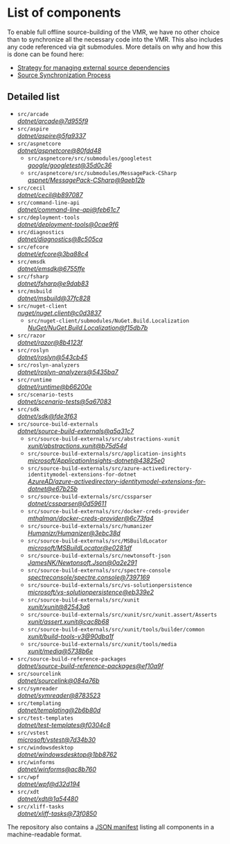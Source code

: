 ﻿# List of components

To enable full offline source-building of the VMR, we have no other choice than to synchronize all the necessary code into the VMR. This also includes any code referenced via git submodules. More details on why and how this is done can be found here:
- [Strategy for managing external source dependencies](src/arcade/Documentation/UnifiedBuild/VMR-Strategy-For-External-Source.md)
- [Source Synchronization Process](src/arcade/Documentation/UnifiedBuild/VMR-Design-And-Operation.md#source-synchronization-process)

## Detailed list

<!-- component list beginning -->
- `src/arcade`  
*[dotnet/arcade@7d955f9](https://github.com/dotnet/arcade/tree/7d955f9f470465e144c76d47fd2596a0e4c02a21)*
- `src/aspire`  
*[dotnet/aspire@5fa9337](https://github.com/dotnet/aspire/tree/5fa9337a84a52e9bd185d04d156eccbdcf592f74)*
- `src/aspnetcore`  
*[dotnet/aspnetcore@80fdd48](https://github.com/dotnet/aspnetcore/tree/80fdd48f638c15b13f56c187b09fe89082c46663)*
    - `src/aspnetcore/src/submodules/googletest`  
    *[google/googletest@35d0c36](https://github.com/google/googletest/tree/35d0c365609296fa4730d62057c487e3cfa030ff)*
    - `src/aspnetcore/src/submodules/MessagePack-CSharp`  
    *[aspnet/MessagePack-CSharp@9aeb12b](https://github.com/aspnet/MessagePack-CSharp/tree/9aeb12b9bdb024512ffe2e4bddfa2785dca6e39e)*
- `src/cecil`  
*[dotnet/cecil@b897087](https://github.com/dotnet/cecil/tree/b897087e8b76481a9213ae422f5dc16f64a124b5)*
- `src/command-line-api`  
*[dotnet/command-line-api@feb61c7](https://github.com/dotnet/command-line-api/tree/feb61c7f328a2401d74f4317b39d02126cfdfe24)*
- `src/deployment-tools`  
*[dotnet/deployment-tools@0cae9f6](https://github.com/dotnet/deployment-tools/tree/0cae9f631980a7f09a852f80549274d7b819da70)*
- `src/diagnostics`  
*[dotnet/diagnostics@8c505ca](https://github.com/dotnet/diagnostics/tree/8c505ca6921b5f7e9b8acc234cc8f15035537ee4)*
- `src/efcore`  
*[dotnet/efcore@3ba88c4](https://github.com/dotnet/efcore/tree/3ba88c418276c5ba8264a29be42e0d5a39e92c94)*
- `src/emsdk`  
*[dotnet/emsdk@6755ffe](https://github.com/dotnet/emsdk/tree/6755ffefdb9899c08738941d7498d880bc25e52d)*
- `src/fsharp`  
*[dotnet/fsharp@e9dab83](https://github.com/dotnet/fsharp/tree/e9dab83bc86ec414b7288d3f8be48a2b14eabb5d)*
- `src/msbuild`  
*[dotnet/msbuild@37fc828](https://github.com/dotnet/msbuild/tree/37fc8280dd8516257e7d04b9fc5e426de33091f2)*
- `src/nuget-client`  
*[nuget/nuget.client@c0d3837](https://github.com/nuget/nuget.client/tree/c0d3837b40a353b5178cd02953db2924aacb8712)*
    - `src/nuget-client/submodules/NuGet.Build.Localization`  
    *[NuGet/NuGet.Build.Localization@f15db7b](https://github.com/NuGet/NuGet.Build.Localization/tree/f15db7b7c6f5affbea268632ef8333d2687c8031)*
- `src/razor`  
*[dotnet/razor@8b4123f](https://github.com/dotnet/razor/tree/8b4123ff1187959a2c6d70faed5c0e93df72dc61)*
- `src/roslyn`  
*[dotnet/roslyn@543cb45](https://github.com/dotnet/roslyn/tree/543cb4568f28b0d2f2cfecdf2d56365b9252e848)*
- `src/roslyn-analyzers`  
*[dotnet/roslyn-analyzers@5435ba7](https://github.com/dotnet/roslyn-analyzers/tree/5435ba7b1037f21237adc1b3845f97e9fdbc075d)*
- `src/runtime`  
*[dotnet/runtime@b66200e](https://github.com/dotnet/runtime/tree/b66200e5448be50673b0387ca4632d3bfa25887b)*
- `src/scenario-tests`  
*[dotnet/scenario-tests@5a67083](https://github.com/dotnet/scenario-tests/tree/5a67083512f32fb0187d42caeae3969c958ea1d5)*
- `src/sdk`  
*[dotnet/sdk@fde3f63](https://github.com/dotnet/sdk/tree/fde3f63b68435262c93b82fd5e63f7722739a867)*
- `src/source-build-externals`  
*[dotnet/source-build-externals@a5a31c7](https://github.com/dotnet/source-build-externals/tree/a5a31c71349868357945ccff44a47a997b4f5717)*
    - `src/source-build-externals/src/abstractions-xunit`  
    *[xunit/abstractions.xunit@b75d54d](https://github.com/xunit/abstractions.xunit/tree/b75d54d73b141709f805c2001b16f3dd4d71539d)*
    - `src/source-build-externals/src/application-insights`  
    *[microsoft/ApplicationInsights-dotnet@43825e0](https://github.com/microsoft/ApplicationInsights-dotnet/tree/43825e06a22cdfb702fc199a7ba99a7d541d48c6)*
    - `src/source-build-externals/src/azure-activedirectory-identitymodel-extensions-for-dotnet`  
    *[AzureAD/azure-activedirectory-identitymodel-extensions-for-dotnet@e67b25b](https://github.com/AzureAD/azure-activedirectory-identitymodel-extensions-for-dotnet/tree/e67b25be77532af9ba405670b34b4d263d505fde)*
    - `src/source-build-externals/src/cssparser`  
    *[dotnet/cssparser@0d59611](https://github.com/dotnet/cssparser/tree/0d59611784841735a7778a67aa6e9d8d000c861f)*
    - `src/source-build-externals/src/docker-creds-provider`  
    *[mthalman/docker-creds-provider@6c73fa4](https://github.com/mthalman/docker-creds-provider/tree/6c73fa4784795ae07f49305a057abf5c473d2adb)*
    - `src/source-build-externals/src/humanizer`  
    *[Humanizr/Humanizer@3ebc38d](https://github.com/Humanizr/Humanizer/tree/3ebc38de585fc641a04b0e78ed69468453b0f8a1)*
    - `src/source-build-externals/src/MSBuildLocator`  
    *[microsoft/MSBuildLocator@e0281df](https://github.com/microsoft/MSBuildLocator/tree/e0281df33274ac3c3e22acc9b07dcb4b31d57dc0)*
    - `src/source-build-externals/src/newtonsoft-json`  
    *[JamesNK/Newtonsoft.Json@0a2e291](https://github.com/JamesNK/Newtonsoft.Json/tree/0a2e291c0d9c0c7675d445703e51750363a549ef)*
    - `src/source-build-externals/src/spectre-console`  
    *[spectreconsole/spectre.console@7397169](https://github.com/spectreconsole/spectre.console/tree/7397169a2757dc3657598bdea4ac222c0f283425)*
    - `src/source-build-externals/src/vs-solutionpersistence`  
    *[microsoft/vs-solutionpersistence@eb339e2](https://github.com/microsoft/vs-solutionpersistence/tree/eb339e21ca8e5beb1a4301c1df73c9a5389738a9)*
    - `src/source-build-externals/src/xunit`  
    *[xunit/xunit@82543a6](https://github.com/xunit/xunit/tree/82543a6df6f5f13b5b70f8a9f9ccb41cd676084f)*
    - `src/source-build-externals/src/xunit/src/xunit.assert/Asserts`  
    *[xunit/assert.xunit@cac8b68](https://github.com/xunit/assert.xunit/tree/cac8b688c193c0f244a0bedf3bb60feeb32d377a)*
    - `src/source-build-externals/src/xunit/tools/builder/common`  
    *[xunit/build-tools-v3@90dba1f](https://github.com/xunit/build-tools-v3/tree/90dba1f5638a4f00d4978a73e23edde5b85061d9)*
    - `src/source-build-externals/src/xunit/tools/media`  
    *[xunit/media@5738b6e](https://github.com/xunit/media/tree/5738b6e86f08e0389c4392b939c20e3eca2d9822)*
- `src/source-build-reference-packages`  
*[dotnet/source-build-reference-packages@ef10a9f](https://github.com/dotnet/source-build-reference-packages/tree/ef10a9fae360251bdd4b7552a4c90bf626977453)*
- `src/sourcelink`  
*[dotnet/sourcelink@084a76b](https://github.com/dotnet/sourcelink/tree/084a76b3adf59dfbdc5c3f7614979e309910fa50)*
- `src/symreader`  
*[dotnet/symreader@8783523](https://github.com/dotnet/symreader/tree/878352351804a2339d595c1f74f9e6b32c6c6e6b)*
- `src/templating`  
*[dotnet/templating@2b6b80d](https://github.com/dotnet/templating/tree/2b6b80db1ecc7c4165f59184b8b876de3d6d23f0)*
- `src/test-templates`  
*[dotnet/test-templates@f0304c8](https://github.com/dotnet/test-templates/tree/f0304c844992d470ca7379b7d36e4c1274482d5e)*
- `src/vstest`  
*[microsoft/vstest@7d34b30](https://github.com/microsoft/vstest/tree/7d34b30433259fb914aaaf276fde663a47b6ef2f)*
- `src/windowsdesktop`  
*[dotnet/windowsdesktop@1bb8762](https://github.com/dotnet/windowsdesktop/tree/1bb8762826ee0ab83551712c468d4acc970dd2a8)*
- `src/winforms`  
*[dotnet/winforms@ac8b760](https://github.com/dotnet/winforms/tree/ac8b7609d7b4afb768db1bccf40cd0b3eb30f562)*
- `src/wpf`  
*[dotnet/wpf@d32d194](https://github.com/dotnet/wpf/tree/d32d194d44ccca2dd580ba87de46e160343aaa88)*
- `src/xdt`  
*[dotnet/xdt@1a54480](https://github.com/dotnet/xdt/tree/1a54480f52703fb45fac2a6b955247d33758383e)*
- `src/xliff-tasks`  
*[dotnet/xliff-tasks@73f0850](https://github.com/dotnet/xliff-tasks/tree/73f0850939d96131c28cf6ea6ee5aacb4da0083a)*
<!-- component list end -->

The repository also contains a [JSON manifest](https://github.com/dotnet/dotnet/blob/main/src/source-manifest.json) listing all components in a machine-readable format.
